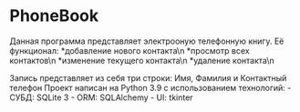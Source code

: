 # PhoneBook
Данная программа представляет электрооную телефонную книгу. 
Её функционал:
  *добавление нового контакта\n
  *просмотр всех контактов\n
  *изменение текущего контакта\n
  *удаление контакта\n
  
Запись представляет из себя три строки: Имя, Фамилия и Контактный телефон
Проект написан на Python 3.9 с использованием технологий:
    - СУБД: SQLite 3
    - ORM: SQLAlchemy
    - UI: tkinter
